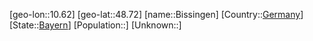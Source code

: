 ﻿---
location: [48.72,10.62]
type: City
tags:
- geo/City


SpocWebEntityId: 29204
isDeleted: false
confidential: public

---
[geo-lon::10.62]
[geo-lat::48.72]
[name::Bissingen]
[Country::[Germany](geo/Continent/Europe/Germany.md)]
[State::[Bayern](geo/Continent/Europe/Germany/Bayern.md)]
[Population::]
[Unknown::]


